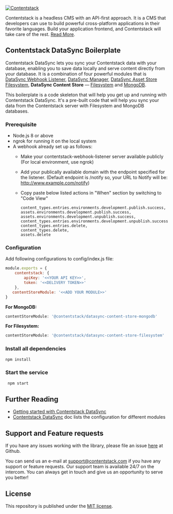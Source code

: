 [![Contentstack](https://www.contentstack.com/docs/static/images/contentstack.png)](https://www.contentstack.com/)

Contentstack is a headless CMS with an API-first approach. It is a CMS that developers can use to build powerful cross-platform applications in their favorite languages. Build your application frontend, and Contentstack will take care of the rest. [Read More](https://www.contentstack.com/). 

## Contentstack DataSync Boilerplate

Contentstack DataSync lets you sync your Contentstack data with your database, enabling you to save data locally and serve content directly from your database. It is a combination of four powerful modules that is [DataSync Webhook Listener](https://github.com/contentstack/webhook-listener), [DataSync Manager](https://github.com/contentstack/datasync-manager), [DataSync Asset Store Filesystem](https://github.com/contentstack/datasync-asset-store-filesystem), **DataSync Content Store** — [Filesystem](https://github.com/contentstack/datasync-content-store-filesystem) and [MongoDB](https://github.com/contentstack/datasync-content-store-mongodb).

This boilerplate is a code skeleton that will help you get up and running with Contentstack DataSync. It's a pre-built code that will help you sync your data from the Contentstack server with Filesystem and MongoDB databases.

### Prerequisite

- Node.js 8 or above
- ngrok for running it on the local system
- A webhook already set up as follows:
    - Make your contentstack-webhook-listener server available publicly (For local environment, use ngrok)
    - Add your publically available domain with the endpoint specified for the listener. (Default endpoint is /notify so, your URL to Notify will be: http://www.example.com/notify)
    - Copy paste below listed actions in "When" section by switching to "Code View"

        ```
        content_types.entries.environments.development.publish.success,
        assets.environments.development.publish.success,
        assets.environments.development.unpublish.success,
        content_types.entries.environments.development.unpublish.success,
        content_types.entries.delete,
        content_types.delete,
        assets.delete
        ```

### Configuration

Add following configurations to config/index.js file:
```js
module.exports = {
    contentstack: {
        apiKey: '<<YOUR API KEY>>',
        token: '<<DELIVERY TOKEN>>'
    },
   contentStoreModule: '<<ADD YOUR MODULE>>'
}
```
**For MongoDB:**
```js
contentStoreModule: '@contentstack/datasync-content-store-mongodb'
```
**For Filesystem:**
```js
contentStoreModule: '@contentstack/datasync-content-store-filesystem'
```

### Install all dependencies
```cmd
npm install
```
### Start the service
```cmd
 npm start 
```

## Further Reading

- [Getting started with Contentstack DataSync](https://www.contentstack.com/docs/guide/synchronization/contentstack-datasync)
- [Contentstack DataSync](https://www.contentstack.com/docs/guide/synchronization/contentstack-datasync/configuration-files-for-contentstack-datasync) doc lists the configuration for different modules


## Support and Feature requests
If you have any issues working with the library, please file an issue [here](https://github.com/contentstack/datasync-boilerplate/issues) at Github.

You can send us an e-mail at support@contentstack.com if you have any support or feature requests. Our support team is available 24/7 on the intercom. You can always get in touch and give us an opportunity to serve you better!


## License
This repository is published under the [MIT license](LICENSE).
